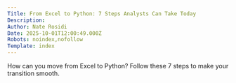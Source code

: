 ```yaml
---
Title: From Excel to Python: 7 Steps Analysts Can Take Today
Description: 
Author: Nate Rosidi
Date: 2025-10-01T12:00:49.000Z
Robots: noindex,nofollow
Template: index
---
```

How can you move from Excel to Python? Follow these 7 steps to make your transition smooth.